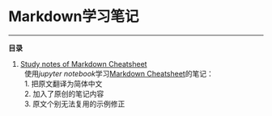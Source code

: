 # Markdown学习笔记
---
**目录**
1. [Study notes of Markdown Cheatsheet][1]  
   使用*jupyter notebook*学习[Markdown Cheatsheet][2]的笔记：  
   1. 把原文翻译为简体中文  
   2. 加入了原创的笔记内容  
   3. 原文个别无法复用的示例修正  

[1]: ./Study_notes_of_Markdown_Cheatsheet.ipynb
[2]: https://github.com/adam-p/markdown-here/wiki/Markdown-Cheatsheet
